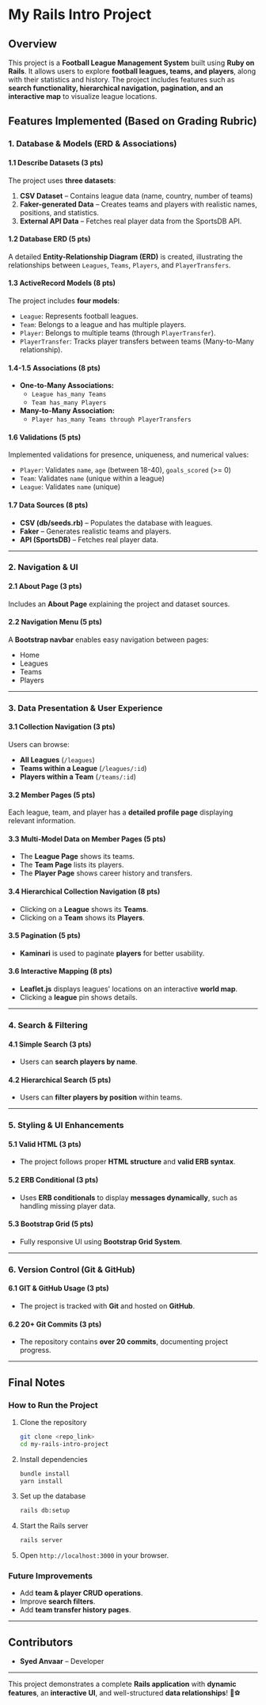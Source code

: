 # My Rails Intro Project

## Overview
This project is a **Football League Management System** built using **Ruby on Rails**. It allows users to explore **football leagues, teams, and players**, along with their statistics and history. The project includes features such as **search functionality, hierarchical navigation, pagination, and an interactive map** to visualize league locations.

## Features Implemented (Based on Grading Rubric)

### **1. Database & Models (ERD & Associations)**

#### **1.1 Describe Datasets (3 pts)**
The project uses **three datasets**:
1. **CSV Dataset** – Contains league data (name, country, number of teams)
2. **Faker-generated Data** – Creates teams and players with realistic names, positions, and statistics.
3. **External API Data** – Fetches real player data from the SportsDB API.

#### **1.2 Database ERD (5 pts)**
A detailed **Entity-Relationship Diagram (ERD)** is created, illustrating the relationships between `Leagues`, `Teams`, `Players`, and `PlayerTransfers`.

#### **1.3 ActiveRecord Models (8 pts)**
The project includes **four models**:
- `League`: Represents football leagues.
- `Team`: Belongs to a league and has multiple players.
- `Player`: Belongs to multiple teams (through `PlayerTransfer`).
- `PlayerTransfer`: Tracks player transfers between teams (Many-to-Many relationship).

#### **1.4-1.5 Associations (8 pts)**
- **One-to-Many Associations:**
  - `League has_many Teams`
  - `Team has_many Players`
- **Many-to-Many Association:**
  - `Player has_many Teams through PlayerTransfers`

#### **1.6 Validations (5 pts)**
Implemented validations for presence, uniqueness, and numerical values:
- `Player`: Validates `name`, `age` (between 18-40), `goals_scored` (>= 0)
- `Team`: Validates `name` (unique within a league)
- `League`: Validates `name` (unique)

#### **1.7 Data Sources (8 pts)**
- **CSV (db/seeds.rb)** – Populates the database with leagues.
- **Faker** – Generates realistic teams and players.
- **API (SportsDB)** – Fetches real player data.

---

### **2. Navigation & UI**

#### **2.1 About Page (3 pts)**
Includes an **About Page** explaining the project and dataset sources.

#### **2.2 Navigation Menu (5 pts)**
A **Bootstrap navbar** enables easy navigation between pages:
- Home
- Leagues
- Teams
- Players

---

### **3. Data Presentation & User Experience**

#### **3.1 Collection Navigation (3 pts)**
Users can browse:
- **All Leagues** (`/leagues`)
- **Teams within a League** (`/leagues/:id`)
- **Players within a Team** (`/teams/:id`)

#### **3.2 Member Pages (5 pts)**
Each league, team, and player has a **detailed profile page** displaying relevant information.

#### **3.3 Multi-Model Data on Member Pages (5 pts)**
- The **League Page** shows its teams.
- The **Team Page** lists its players.
- The **Player Page** shows career history and transfers.

#### **3.4 Hierarchical Collection Navigation (8 pts)**
- Clicking on a **League** shows its **Teams**.
- Clicking on a **Team** shows its **Players**.

#### **3.5 Pagination (5 pts)**
- **Kaminari** is used to paginate **players** for better usability.

#### **3.6 Interactive Mapping (8 pts)**
- **Leaflet.js** displays leagues' locations on an interactive **world map**.
- Clicking a **league** pin shows details.

---

### **4. Search & Filtering**

#### **4.1 Simple Search (3 pts)**
- Users can **search players by name**.

#### **4.2 Hierarchical Search (5 pts)**
- Users can **filter players by position** within teams.

---

### **5. Styling & UI Enhancements**

#### **5.1 Valid HTML (3 pts)**
- The project follows proper **HTML structure** and **valid ERB syntax**.

#### **5.2 ERB Conditional (3 pts)**
- Uses **ERB conditionals** to display **messages dynamically**, such as handling missing player data.

#### **5.3 Bootstrap Grid (5 pts)**
- Fully responsive UI using **Bootstrap Grid System**.

---

### **6. Version Control (Git & GitHub)**

#### **6.1 GIT & GitHub Usage (3 pts)**
- The project is tracked with **Git** and hosted on **GitHub**.

#### **6.2 20+ Git Commits (3 pts)**
- The repository contains **over 20 commits**, documenting project progress.

---

## **Final Notes**

### **How to Run the Project**
1. Clone the repository
   ```sh
   git clone <repo_link>
   cd my-rails-intro-project
   ```
2. Install dependencies
   ```sh
   bundle install
   yarn install
   ```
3. Set up the database
   ```sh
   rails db:setup
   ```
4. Start the Rails server
   ```sh
   rails server
   ```
5. Open `http://localhost:3000` in your browser.

### **Future Improvements**
- Add **team & player CRUD operations**.
- Improve **search filters**.
- Add **team transfer history pages**.

---

## **Contributors**
- **Syed Anvaar** – Developer

---

This project demonstrates a complete **Rails application** with **dynamic features**, an **interactive UI**, and well-structured **data relationships**! 🎉⚽

